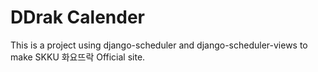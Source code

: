 DDrak Calender
=======================

This is a project using django-scheduler and django-scheduler-views
to make SKKU 화요뜨락 Official site.

